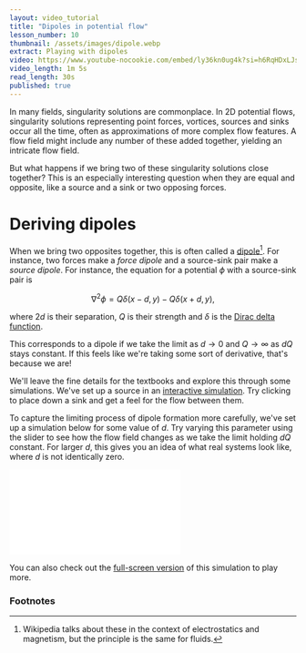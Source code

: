 ```yaml
---
layout: video_tutorial
title: "Dipoles in potential flow"
lesson_number: 10
thumbnail: /assets/images/dipole.webp
extract: Playing with dipoles
video: https://www.youtube-nocookie.com/embed/ly36kn0ug4k?si=h6RqHDxLJsePmYmG
video_length: 1m 5s
read_length: 30s
published: true
---
```


In many fields, singularity solutions are commonplace. In 2D potential flows, singularity solutions representing point forces, vortices, sources and sinks occur all the time, often as approximations of more complex flow features. A flow field might include any number of these added together, yielding an intricate flow field.

But what happens if we bring two of these singularity solutions close together? This is an especially interesting question when they are equal and opposite, like a source and a sink or two opposing forces.

# Deriving dipoles

When we bring two opposites together, this is often called a [dipole](https://en.wikipedia.org/wiki/Dipole)[^1]. For instance, two forces make a *force dipole* and a source-sink pair make a *source dipole*. For instance, the equation for a potential $\phi$ with a source-sink pair is

$$\nabla^2 \phi = Q\delta(x-d,y) - Q\delta(x+d,y),$$

where $2d$ is their separation, $Q$ is their strength and $\delta$ is the [Dirac delta function](https://en.wikipedia.org/wiki/Dirac_delta_function).

This corresponds to a dipole if we take the limit as $d\to0$ and $Q\to\infty$ as $dQ$ stays constant. If this feels like we're taking some sort of derivative, that's because we are!

We'll leave the fine details for the textbooks and explore this through some simulations. We've set up a source in an [interactive simulation](/sim/?preset=potentialFlowDipoleClick). Try clicking to place down a sink and get a feel for the flow between them.

To capture the limiting process of dipole formation more carefully, we've set up a simulation below for some value of $d$. Try varying this parameter using the slider to see how the flow field changes as we take the limit holding $dQ$ constant. For larger $d$, this gives you an idea of what real systems look like, where $d$ is not identically zero.

<iframe class="sim" id="sim" src="/sim/?preset=potentialFlowDipoleSlider&story&lite&sf=1&clean" frameborder="0" loading="lazy"></iframe>
<p style="text-align:center;margin-top:0;"><vpde-slider
    iframe="sim"
    name="d"
    label="$d$"
    min="1"
    max="30"
    value="5"
    step="1"
    min-label="Low"
    max-label="High"
></vpde-slider></p>

You can also check out the [full-screen version](/sim/?preset=potentialFlowDipoleSlider) of this simulation to play more.


### Footnotes

[^1]: Wikipedia talks about these in the context of electrostatics and magnetism, but the principle is the same for fluids.
